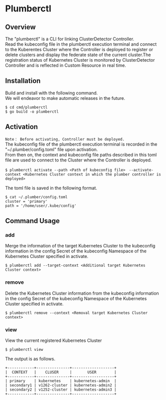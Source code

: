 # Plumberctl
## Overview
The "plumberctl" is a CLI for linking ClusterDetector Controller.  
Read the kubeconfig file in the plumberctl execution terminal and connect to the Kuberentes Cluster where the Controller is deployed to register or delete clusters and display the federate state of the current cluster.The registration status of Kubernetes Cluster is monitored by ClusterDetector Controller and is reflected in Custom Resource in real time.
## Installation
Build and install with the following command.  
We will endeavor to make automatic releases in the future.
```
$ cd cmd/plumberctl
$ go build -o plumberctl
```
## Activation
`Note： Before activating, Controller must be deployed.`  
The kubeconfig file of the plumberctl execution terminal is recorded in the "~/.plumber/config.toml" file upon activation.  
From then on, the context and kubeconfig file paths described in this toml file are used to connect to the Cluster where the Controller is deployed.
```
$ plumberctl activate --path <Path of kubeconfig file>　--activate-context <Kubernetes Cluster context in which the plumber controller is deployed>
```
The toml file is saved in the following format.
```
$ cat ~/.plumber/config.toml
cluster = 'primary'
path = '/home/user/.kube/config'
```
## Command Usage
### add
Merge the information of the target Kubernetes Cluster to the kubeconfig information in the config Secret of the kubeconfig Namespace of the Kubernetes Cluster specified in activate.
```
$ plumberctl add --target-context <Additional target Kubernetes Cluster context>
```
### remove
Delete the Kubernetes Cluster information from the kubeconfig information in the config Secret of the kubeconfig Namespace of the Kubernetes Cluster specified in activate.
```
$ plumberctl remove --context <Removal target Kubernetes Cluster context>
```
### view
View the current registered Kubernetes Cluster
```
$ plumberctl view
```
The output is as follows.
```
+------------+---------------+-------------------+
|  CONTEXT   |    CLUSER     |       USER        |
+------------+---------------+-------------------+
| primary    | kubernetes    | kubernetes-admin  |
| secondary1 | v1262-cluster | kubernetes-admin2 |
| secondary2 | v1252-cluster | kubernetes-admin3 |
+------------+---------------+-------------------+
```
